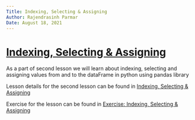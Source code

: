 ```yaml
---
Title: Indexing, Selecting & Assigning
Author: Rajendrasinh Parmar
Date: August 18, 2021
---
```


# [Indexing, Selecting & Assigning](./indexing-selecting-assigning.ipynb)

As a part of second lesson we will learn about indexing, selecting and assigning values from and to the dataFrame in python using pandas library

Lesson details for the second lesson can be found in [Indexing, Selecting & Assigning](./indexing-selecting-assigning.ipynb)

Exercise for the lesson can be found in [Exercise: Indexing, Selecting & Assigning](./exercise-indexing-selecting-assigning.ipynb)